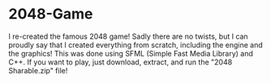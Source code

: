 # 2048-Game

I re-created the famous 2048 game! Sadly there are no twists, but I can proudly say that I created everything from scratch, including the engine and the graphics! This was done using SFML (Simple Fast Media Library) and C++. If you want to play, just download, extract, and run the "2048 Sharable.zip" file!
